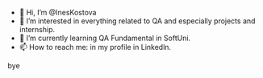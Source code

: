 - 👋 Hi, I’m @InesKostova
- 👀 I’m interested in everything related to QA and especially projects and internship.
- 🌱 I’m currently learning QA Fundamental in SoftUni.
- 📫 How to reach me: in my profile in Linkedln.


<!---
InesKostova/InesKostova is a ✨ special ✨ repository because its `README.md` (this file) appears on your GitHub profile.
You can click the Preview link to take a look at your changes.
--->
bye